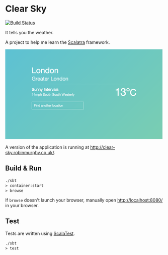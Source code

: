 # Clear Sky

[![Build Status](https://magnum.travis-ci.com/robinjmurphy/clear-sky.png?token=WUF7xk1NvNeWv7U6PqBg&branch=master)](https://magnum.travis-ci.com/robinjmurphy/clear-sky)

It tells you the weather.

A project to help me learn the [Scalatra](http://www.scalatra.org) framework.

![Screenshot](screenshot.png)

A version of the application is running at http://clear-sky.robinmurphy.co.uk/.

## Build & Run

```
./sbt
> container:start
> browse
```

If `browse` doesn't launch your browser, manually open [http://localhost:8080/](http://localhost:8080/) in your browser.

## Test

Tests are written using [ScalaTest](http://www.scalatest.org/).

```
./sbt
> test
```
